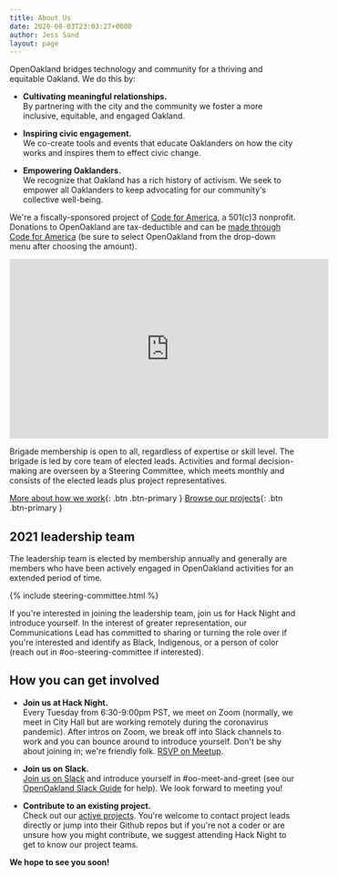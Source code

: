 ```yaml
---
title: About Us
date: 2020-08-03T23:03:27+0000
author: Jess Sand
layout: page
---
```



OpenOakland bridges technology and community for a thriving and equitable Oakland. We do this by:

- **Cultivating meaningful relationships.**  
    By partnering with the city and the community we foster a more inclusive, equitable, and engaged Oakland.

- **Inspiring civic engagement.**  
    We co-create tools and events that educate Oaklanders on how the city works and inspires them to effect civic change.

- **Empowering Oaklanders.**  
    We recognize that Oakland has a rich history of activism. We seek to empower all Oaklanders to keep advocating for our community‘s collective well-being.

We're a fiscally-sponsored project of [Code for America](https://www.codeforamerica.org/), a 501(c)3 nonprofit. Donations to OpenOakland are tax-deductible and can be [made through Code for America](https://www.codeforamerica.org/donate-to-a-brigade?utm_campaign=Open%20Oakland&utm_source=OpenOakland%20site) (be sure to select OpenOakland from the drop-down menu after choosing the amount).

 <div class="iframe-container">
  <iframe width="560" height="315" src="https://www.youtube.com/embed/mYzMl_HnEZU" frameborder="0" allow="accelerometer; autoplay; encrypted-media; gyroscope; picture-in-picture" allowfullscreen></iframe>
</div>

Brigade membership is open to all, regardless of expertise or skill level. The brigade is led by core team of elected leads. Activities and formal decision-making are overseen by a Steering Committee, which meets monthly and consists of the elected leads plus project representatives.

[More about how we work](/how-we-work){: .btn .btn-primary } [Browse our projects](/projects){: .btn .btn-primary }



## 2021 leadership team

The leadership team is elected by membership annually and generally are members who have been actively engaged in OpenOakland activities for an extended period of time.

{% include steering-committee.html %}

If you're interested in joining the leadership team, join us for Hack Night and introduce yourself. In the interest of greater representation, our Communications Lead has committed to sharing or turning the role over if you're interested and identify as Black, Indigenous, or a person of color (reach out in #oo-steering-committee if interested).


## How you can get involved

- **Join us at Hack Night.**  
    Every Tuesday from 6:30-9:00pm PST, we meet on Zoom (normally, we meet in City Hall but are working remotely during the coronavirus pandemic). After intros on Zoom, we break off into Slack channels to work and you can bounce around to introduce yourself. Don't be shy about joining in; we're friendly folk. [RSVP on Meetup](https://www.meetup.com/OpenOakland/).

- **Join us on Slack.**  
    [Join us on Slack](https://join.slack.com/t/openoakland/shared_invite/zt-n4d7tx2t-UVIN7a769e4oc9j7PgM3HA) and introduce yourself in #oo-meet-and-greet (see our [OpenOakland Slack Guide](https://docs.google.com/document/d/1VWZQ_3ehP5j0IOTY0nJClvQPll3ivSkuAdh5YsOhO_U/edit?usp=sharing) for help). We look forward to meeting you! 

- **Contribute to an existing project.**  
    Check out our [active projects](/projects/). You're welcome to contact project leads directly or jump into their Github repos but if you're not a coder or are unsure how you might contribute, we suggest attending Hack Night to get to know our project teams.


**We hope to see you soon!**
